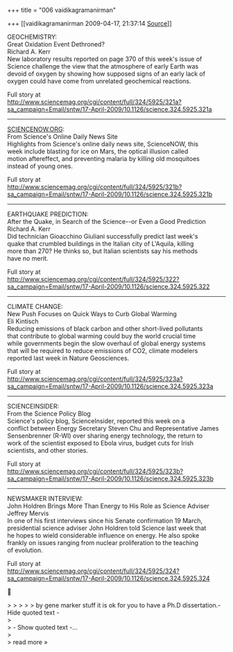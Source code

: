 +++
title = "006 vaidikagramanirman"

+++
[[vaidikagramanirman	2009-04-17, 21:37:14 [Source](https://groups.google.com/g/bvparishat/c/ragA3a4sGcg)]]



  
GEOCHEMISTRY:  
Great Oxidation Event Dethroned?  
Richard A. Kerr  
New laboratory results reported on page 370 of this week's issue of  
Science challenge the view that the atmosphere of early Earth was  
devoid of oxygen by showing how supposed signs of an early lack of  
oxygen could have come from unrelated geochemical reactions.  
  
  
Full story at  
<http://www.sciencemag.org/cgi/content/full/324/5925/321a?sa_campaign=Email/sntw/17-April-2009/10.1126/science.324.5925.321a>  
  
  
  
  
--------------------------------------------------------------------------------  
  
[SCIENCENOW.ORG](http://SCIENCENOW.ORG):  
From Science's Online Daily News Site  
Highlights from Science's online daily news site, ScienceNOW, this  
week include blasting for ice on Mars, the optical illusion called  
motion aftereffect, and preventing malaria by killing old mosquitoes  
instead of young ones.  
  
Full story at  
<http://www.sciencemag.org/cgi/content/full/324/5925/321b?sa_campaign=Email/sntw/17-April-2009/10.1126/science.324.5925.321b>  
  
  
  
  
--------------------------------------------------------------------------------  
  
EARTHQUAKE PREDICTION:  
After the Quake, in Search of the Science--or Even a Good Prediction  
Richard A. Kerr  
Did technician Gioacchino Giuliani successfully predict last week's  
quake that crumbled buildings in the Italian city of L'Aquila, killing  
more than 270? He thinks so, but Italian scientists say his methods  
have no merit.  
  
  
Full story at  
<http://www.sciencemag.org/cgi/content/full/324/5925/322?sa_campaign=Email/sntw/17-April-2009/10.1126/science.324.5925.322>  
  
  
  
  
--------------------------------------------------------------------------------  
  
CLIMATE CHANGE:  
New Push Focuses on Quick Ways to Curb Global Warming  
Eli Kintisch  
Reducing emissions of black carbon and other short-lived pollutants  
that contribute to global warming could buy the world crucial time  
while governments begin the slow overhaul of global energy systems  
that will be required to reduce emissions of CO2, climate modelers  
reported last week in Nature Geosciences.  
  
  
Full story at  
<http://www.sciencemag.org/cgi/content/full/324/5925/323a?sa_campaign=Email/sntw/17-April-2009/10.1126/science.324.5925.323a>  
  
  
  
  
--------------------------------------------------------------------------------  
  
SCIENCEINSIDER:  
From the Science Policy Blog  
Science's policy blog, ScienceInsider, reported this week on a  
conflict between Energy Secretary Steven Chu and Representative James  
Sensenbrenner (R-WI) over sharing energy technology, the return to  
work of the scientist exposed to Ebola virus, budget cuts for Irish  
scientists, and other stories.  
  
Full story at  
<http://www.sciencemag.org/cgi/content/full/324/5925/323b?sa_campaign=Email/sntw/17-April-2009/10.1126/science.324.5925.323b>  
  
  
  
  
--------------------------------------------------------------------------------  
  
NEWSMAKER INTERVIEW:  
John Holdren Brings More Than Energy to His Role as Science Adviser  
Jeffrey Mervis  
In one of his first interviews since his Senate confirmation 19 March,  
presidential science adviser John Holdren told Science last week that  
he hopes to wield considerable influence on energy. He also spoke  
frankly on issues ranging from nuclear proliferation to the teaching  
of evolution.  
  
  
Full story at  
<http://www.sciencemag.org/cgi/content/full/324/5925/324?sa_campaign=Email/sntw/17-April-2009/10.1126/science.324.5925.324>  



\> \> \> \> \> by gene marker stuff it is ok for you to have a Ph.D dissertation.- Hide quoted text -  
\>  
\> - Show quoted text -...  
\>  
\> read more »

